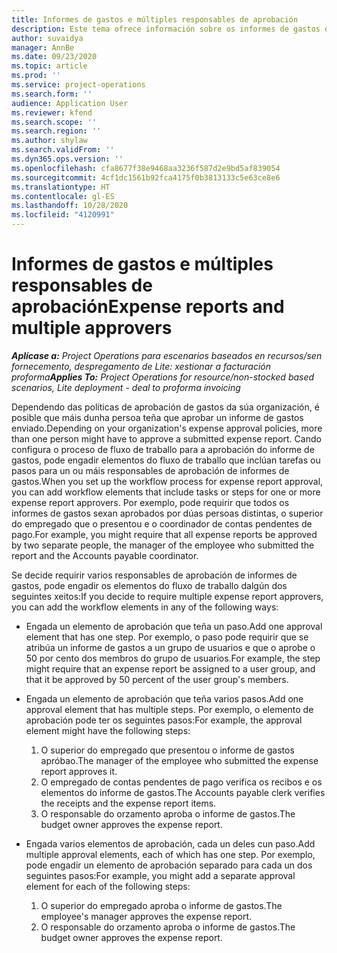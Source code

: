 ```yaml
---
title: Informes de gastos e múltiples responsables de aprobación
description: Este tema ofrece información sobre os informes de gastos que requiren a aprobación de máis dunha persoa.
author: suvaidya
manager: AnnBe
ms.date: 09/23/2020
ms.topic: article
ms.prod: ''
ms.service: project-operations
ms.search.form: ''
audience: Application User
ms.reviewer: kfend
ms.search.scope: ''
ms.search.region: ''
ms.author: shylaw
ms.search.validFrom: ''
ms.dyn365.ops.version: ''
ms.openlocfilehash: cfa8677f38e9468aa3236f587d2e9bd5af839054
ms.sourcegitcommit: 4cf1dc1561b92fca4175f0b3813133c5e63ce8e6
ms.translationtype: HT
ms.contentlocale: gl-ES
ms.lasthandoff: 10/28/2020
ms.locfileid: "4120991"
---
```

# <a name="expense-reports-and-multiple-approvers"></a><span data-ttu-id="7ad71-103">Informes de gastos e múltiples responsables de aprobación</span><span class="sxs-lookup"><span data-stu-id="7ad71-103">Expense reports and multiple approvers</span></span>

<span data-ttu-id="7ad71-104">_**Aplícase a:** Project Operations para escenarios baseados en recursos/sen fornecemento, despregamento de Lite: xestionar a facturación proforma_</span><span class="sxs-lookup"><span data-stu-id="7ad71-104">_**Applies To:** Project Operations for resource/non-stocked based scenarios, Lite deployment - deal to proforma invoicing_</span></span>

<span data-ttu-id="7ad71-105">Dependendo das políticas de aprobación de gastos da súa organización, é posible que máis dunha persoa teña que aprobar un informe de gastos enviado.</span><span class="sxs-lookup"><span data-stu-id="7ad71-105">Depending on your organization's expense approval policies, more than one person might have to approve a submitted expense report.</span></span> <span data-ttu-id="7ad71-106">Cando configura o proceso de fluxo de traballo para a aprobación do informe de gastos, pode engadir elementos do fluxo de traballo que inclúan tarefas ou pasos para un ou máis responsables de aprobación de informes de gastos.</span><span class="sxs-lookup"><span data-stu-id="7ad71-106">When you set up the workflow process for expense report approval, you can add workflow elements that include tasks or steps for one or more expense report approvers.</span></span> <span data-ttu-id="7ad71-107">Por exemplo, pode requirir que todos os informes de gastos sexan aprobados por dúas persoas distintas, o superior do empregado que o presentou e o coordinador de contas pendentes de pago.</span><span class="sxs-lookup"><span data-stu-id="7ad71-107">For example, you might require that all expense reports be approved by two separate people, the manager of the employee who submitted the report and the Accounts payable coordinator.</span></span>

<span data-ttu-id="7ad71-108">Se decide requirir varios responsables de aprobación de informes de gastos, pode engadir os elementos do fluxo de traballo dalgún dos seguintes xeitos:</span><span class="sxs-lookup"><span data-stu-id="7ad71-108">If you decide to require multiple expense report approvers, you can add the workflow elements in any of the following ways:</span></span>

- <span data-ttu-id="7ad71-109">Engada un elemento de aprobación que teña un paso.</span><span class="sxs-lookup"><span data-stu-id="7ad71-109">Add one approval element that has one step.</span></span> <span data-ttu-id="7ad71-110">Por exemplo, o paso pode requirir que se atribúa un informe de gastos a un grupo de usuarios e que o aprobe o 50 por cento dos membros do grupo de usuarios.</span><span class="sxs-lookup"><span data-stu-id="7ad71-110">For example, the step might require that an expense report be assigned to a user group, and that it be approved by 50 percent of the user group's members.</span></span>
- <span data-ttu-id="7ad71-111">Engada un elemento de aprobación que teña varios pasos.</span><span class="sxs-lookup"><span data-stu-id="7ad71-111">Add one approval element that has multiple steps.</span></span> <span data-ttu-id="7ad71-112">Por exemplo, o elemento de aprobación pode ter os seguintes pasos:</span><span class="sxs-lookup"><span data-stu-id="7ad71-112">For example, the approval element might have the following steps:</span></span>

    1. <span data-ttu-id="7ad71-113">O superior do empregado que presentou o informe de gastos apróbao.</span><span class="sxs-lookup"><span data-stu-id="7ad71-113">The manager of the employee who submitted the expense report approves it.</span></span>
    2. <span data-ttu-id="7ad71-114">O empregado de contas pendentes de pago verifica os recibos e os elementos do informe de gastos.</span><span class="sxs-lookup"><span data-stu-id="7ad71-114">The Accounts payable clerk verifies the receipts and the expense report items.</span></span>
    3. <span data-ttu-id="7ad71-115">O responsable do orzamento aproba o informe de gastos.</span><span class="sxs-lookup"><span data-stu-id="7ad71-115">The budget owner approves the expense report.</span></span>

- <span data-ttu-id="7ad71-116">Engada varios elementos de aprobación, cada un deles cun paso.</span><span class="sxs-lookup"><span data-stu-id="7ad71-116">Add multiple approval elements, each of which has one step.</span></span> <span data-ttu-id="7ad71-117">Por exemplo, pode engadir un elemento de aprobación separado para cada un dos seguintes pasos:</span><span class="sxs-lookup"><span data-stu-id="7ad71-117">For example, you might add a separate approval element for each of the following steps:</span></span>

    1. <span data-ttu-id="7ad71-118">O superior do empregado aproba o informe de gastos.</span><span class="sxs-lookup"><span data-stu-id="7ad71-118">The employee's manager approves the expense report.</span></span>
    2. <span data-ttu-id="7ad71-119">O responsable do orzamento aproba o informe de gastos.</span><span class="sxs-lookup"><span data-stu-id="7ad71-119">The budget owner approves the expense report.</span></span>
